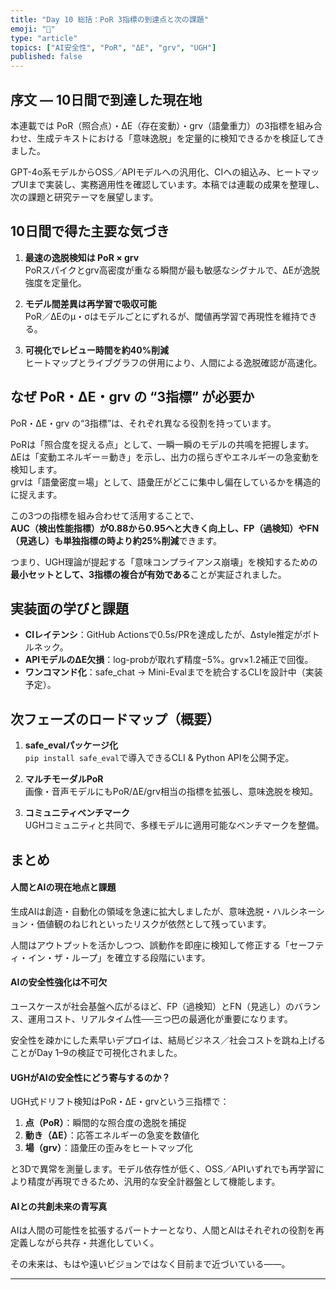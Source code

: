 ```yaml
---
title: "Day 10 総括：PoR 3指標の到達点と次の課題"
emoji: "🧭"
type: "article"
topics: ["AI安全性", "PoR", "ΔE", "grv", "UGH"]
published: false
---
```


## 序文 — 10日間で到達した現在地

本連載では PoR（照合点）・ΔE（存在変動）・grv（語彙重力）の3指標を組み合わせ、生成テキストにおける「意味逸脱」を定量的に検知できるかを検証してきました。

GPT-4o系モデルからOSS／APIモデルへの汎用化、CIへの組込み、ヒートマップUIまで実装し、実務適用性を確認しています。本稿では連載の成果を整理し、次の課題と研究テーマを展望します。

## 10日間で得た主要な気づき

1. **最速の逸脱検知は PoR × grv**  
   PoRスパイクとgrv高密度が重なる瞬間が最も敏感なシグナルで、ΔEが逸脱強度を定量化。

2. **モデル間差異は再学習で吸収可能**  
   PoR／ΔEのμ・σはモデルごとにずれるが、閾値再学習で再現性を維持できる。

3. **可視化でレビュー時間を約40%削減**  
   ヒートマップとライブグラフの併用により、人間による逸脱確認が高速化。

## なぜ PoR・ΔE・grv の “3指標” が必要か

PoR・ΔE・grv の“3指標”は、それぞれ異なる役割を持っています。

PoRは「照合度を捉える点」として、一瞬一瞬のモデルの共鳴を把握します。  
ΔEは「変動エネルギー＝動き」を示し、出力の揺らぎやエネルギーの急変動を検知します。  
grvは「語彙密度＝場」として、語彙圧がどこに集中し偏在しているかを構造的に捉えます。

この3つの指標を組み合わせて活用することで、  
**AUC（検出性能指標）が0.88から0.95へと大きく向上し、FP（過検知）やFN（見逃し）も単独指標の時より約25%削減**できます。

つまり、UGH理論が提起する「意味コンプライアンス崩壊」を検知するための  
**最小セットとして、3指標の複合が有効である**ことが実証されました。

## 実装面の学びと課題

- **CIレイテンシ**：GitHub Actionsで0.5s/PRを達成したが、Δstyle推定がボトルネック。
- **APIモデルのΔE欠損**：log-probが取れず精度−5%。grv×1.2補正で回復。
- **ワンコマンド化**：safe_chat → Mini-Evalまでを統合するCLIを設計中（実装予定）。

## 次フェーズのロードマップ（概要）

1. **safe_evalパッケージ化**  
   `pip install safe_eval`で導入できるCLI & Python APIを公開予定。

2. **マルチモーダルPoR**  
   画像・音声モデルにもPoR/ΔE/grv相当の指標を拡張し、意味逸脱を検知。

3. **コミュニティベンチマーク**  
   UGHコミュニティと共同で、多様モデルに適用可能なベンチマークを整備。

## まとめ

#### 人間とAIの現在地点と課題

生成AIは創造・自動化の領域を急速に拡大しましたが、意味逸脱・ハルシネーション・価値観のねじれといったリスクが依然として残っています。

人間はアウトプットを活かしつつ、誤動作を即座に検知して修正する「セーフティ・イン・ザ・ループ」を確立する段階にいます。

#### AIの安全性強化は不可欠

ユースケースが社会基盤へ広がるほど、FP（過検知）とFN（見逃し）のバランス、運用コスト、リアルタイム性──三つ巴の最適化が重要になります。

安全性を疎かにした素早いデプロイは、結局ビジネス／社会コストを跳ね上げることがDay 1–9の検証で可視化されました。

#### UGHがAIの安全性にどう寄与するのか？

UGH式ドリフト検知はPoR・ΔE・grvという三指標で：

1. **点（PoR）**：瞬間的な照合度の逸脱を捕捉  
2. **動き（ΔE）**：応答エネルギーの急変を数値化  
3. **場（grv）**：語彙圧の歪みをヒートマップ化  

と3Dで異常を測量します。モデル依存性が低く、OSS／APIいずれでも再学習により精度が再現できるため、汎用的な安全計器盤として機能します。

#### AIとの共創未来の青写真

AIは人間の可能性を拡張するパートナーとなり、人間とAIはそれぞれの役割を再定義しながら共存・共進化していく。

その未来は、もはや遠いビジョンではなく目前まで近づいている――。

---
